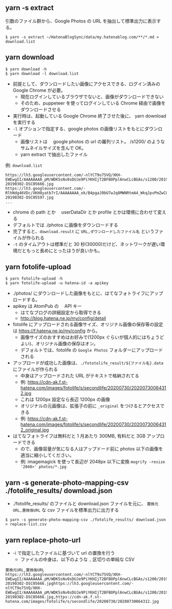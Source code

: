 ## yarn -s extract

引数のファイル群から、Google Photos の URL を抽出して標準出力に表示する。

```
$ yarn -s extract ~/HatenaBlogSync/data/my.hatenablog.com/**/*.md > download.list
```

## yarn download

```
$ yarn download -h
$ yarn download -l download.list
```

- 前提として、ダウンロードしたい画像にアクセスできる、ログイン済みの Google Chrome が必要。
  - 現在ログインしているブラウザでないと、画像がダウンロードできない
  - そのため、puppeteer を使ってログインしている Chrome 経由で画像をダウンロードさせる
- 実行時は、起動している Google Chrome 終了させた後に、 yarn download を実行する
- `-l` オプションで指定する、google photos の画像リストをもとにダウンロード
  - 画像リストは　 google photos の url の羅列リスト。 /s1200/ のようなサムネイルサイズを含んで OK。
  - yarn extract で抽出したファイル

例: `download.list`

```
https://lh3.googleusercontent.com/-nlYCT9o7SVQ/XKH-EWEwgII/AAAAAAAA_pM/WDK5sNv0sDUJe9PiYKHIjT2BFBOPpl6nwCLcBGAs/s1200/20190302-20190302-DSC05666.jpg
https://lh3.googleusercontent.com/-RlhNdg46VDc/XKH8yatb7rI/AAAAAAAA_ok/B4pgaJ0bU7wJq8MWNRtmA4_WkqJpvPmZwCLcBGAs/s1200/20190302-20190302-DSC05597.jpg
...
```

- chrome の path とか　 userDataDir とか profile とかは環境に合わせて変える
- デフォルトでは ./photos に画像をダウンロードする
- 完了すると、`download.result` に `URL,ダウンロードしたファイル名` というファイルが作られる
- `-t` のタイムアウトは標準だと 30 秒(30000)だけど、ネットワークが遅い環境だともっと長めにとったほうが良いかも。

## yarn fotolife-upload

```
$ yarn fotolife-upload -h
$ yarn fotolife-upload -u hatena-id -a apikey
```

- ./photos/ にダウンロードした画像をもとに、はてなフォトライフにアップロードする。
- apikey は AtomPub の　 API キー
  - はてなブログの詳細設定から取得できる
  - http://blog.hatena.ne.jp/my/config/detail
- fotolife にアップロードされる画像サイズ、オリジナル画像の保存等の設定は https://f.hatena.ne.jp/my/config から。
  - 画像サイズのおすすめはお好みで(1200px ぐらいが個人的にはちょうどよい)、オリジナル画像の保存はオン。
  - デフォルトでは、fotolife の `Google Photos` フォルダーにアップロードされる
- アップロードが成功した画像は、`./fototolife_result/${ファイル名}.data` にファイルが作られる
  - 中身はアップロードされた URL がテキストで格納されてる
  - 例: https://cdn-ak.f.st-hatena.com/images/fotolife/s/secondlife/20200730/20200730064312.jpg
  - これは 1200px 設定なら長辺 1200px の画像
  - オリジナルの元画像は、拡張子の前に `_original` をつけるとアクセスできる
  - 例: https://cdn-ak.f.st-hatena.com/images/fotolife/s/secondlife/20200730/20200730064312_original.jpg
- はてなフォトライフは無料だと 1 月あたり 300MB, 有料だと 3GB アップロードできる
  - ので、画像容量が気になる人はアップドード前に photos 以下の画像を適当に縮小してください。
  - 例: imagemagick を使って長辺が 2048px 以下に変換 `mogrify -resize '2048>' photos/*.jpg`

## yarn -s generate-photo-mapping-csv ./fotolife_results/ download.json

- ./fotolife_results/ のファイルと download.json ファイルを元に、 `置換元URL,置換後URL` な csv ファイルを標準出力に出力する

```
$ yarn -s generate-photo-mapping-csv ./fotolife_results/ download.json > replace-list.csv
```

## yarn replace-photo-url

- -i で指定したファイルに基づいて url の置換を行う
  - ファイルの中身は、以下のような `,` 区切りの単純な CSV

```
置換元URL,置換後URL
https://lh3.googleusercontent.com/-nlYCT9o7SVQ/XKH-EWEwgII/AAAAAAAA_pM/WDK5sNv0sDUJe9PiYKHIjT2BFBOPpl6nwCLcBGAs/s1200/20190302-20190302-DSC05666.jpghttps://lh3.googleusercontent.com/-nlYCT9o7SVQ/XKH-EWEwgII/AAAAAAAA_pM/WDK5sNv0sDUJe9PiYKHIjT2BFBOPpl6nwCLcBGAs/s1200/20190302-20190302-DSC05666.jpg,https://cdn-ak.f.st-hatena.com/images/fotolife/s/secondlife/20200730/20200730064312.jpg
```
